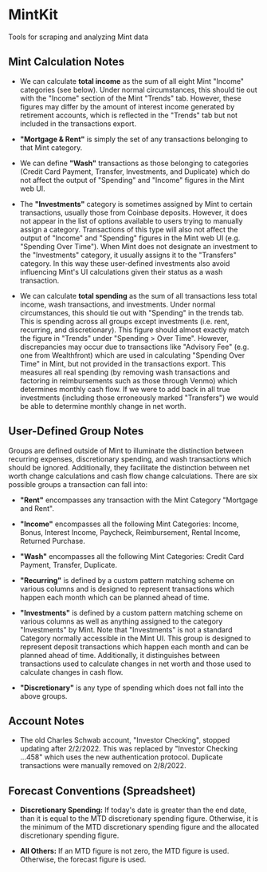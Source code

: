 # MintKit
Tools for scraping and analyzing Mint data

## Mint Calculation Notes

- We can calculate **total income** as the sum of all eight Mint "Income" categories (see below).
  Under normal circumstances, this should tie out with the "Income" section of the Mint 
  "Trends" tab. However, these figures may differ by the amount of interest income generated 
  by  retirement accounts, which is reflected in the "Trends" tab but not included in the 
  transactions export.
  
- **"Mortgage & Rent"** is simply the set of any transactions belonging to that Mint category.
  
- We can define **"Wash"** transactions as those belonging to categories (Credit Card Payment, 
  Transfer, Investments, and Duplicate) which do not affect the output of "Spending" and
  "Income" figures in the Mint web UI.
  
- The **"Investments"** category is sometimes assigned by Mint to certain transactions, usually
  those from Coinbase deposits. However, it does not appear in the list of options available 
  to users trying to manually assign a category. Transactions of this type will also not 
  affect the output of "Income" and "Spending" figures in the Mint web UI (e.g. 
  "Spending Over Time"). When Mint does not designate an investment to the "Investments"
  category, it usually assigns it to the "Transfers" category. In this way these user-defined
  investments also avoid influencing Mint's UI calculations given their status as a wash
  transaction.
  
- We can calculate **total spending** as the sum of all transactions less total income, wash
  transactions, and investments. Under normal circumstances, this should tie out with "Spending" 
  in the trends tab. This is spending across all groups except investments (i.e. rent, recurring,
  and discretionary). This figure should almost exactly match the figure in "Trends" under 
  "Spending > Over Time". However, discrepancies may occur due to transactions like 
  "Advisory Fee" (e.g. one from Wealthfront) which are used in calculating "Spending Over 
  Time" in Mint, but not provided in the transactions export. This measures all real spending 
  (by removing wash transactions and factoring in reimbursements such as those through Venmo) 
  which determines monthly cash flow. If we were to add back in all true investments (including
  those erroneously marked "Transfers") we would be able to determine monthly change in net worth.

## User-Defined Group Notes

Groups are defined outside of Mint to illuminate the distinction between recurring expenses, 
discretionary spending, and wash transactions which should be ignored. Additionally, they facilitate
the distinction between net worth change calculations and cash flow change calculations.
There are six possible groups a transaction can fall into:

- **"Rent"** encompasses any transaction with the Mint Category "Mortgage and Rent".
  
- **"Income"** encompasses all the following Mint Categories: Income, Bonus, Interest Income,
  Paycheck, Reimbursement, Rental Income, Returned Purchase.
  
- **"Wash"** encompasses all the following Mint Categories: Credit Card Payment, Transfer, Duplicate.
  
- **"Recurring"** is defined by a custom pattern matching scheme on various columns
  and is designed to represent transactions which happen each month which can be planned
  ahead of time.
  
- **"Investments"** is defined by a custom pattern matching scheme on various columns
  as well as anything assigned to the category "Investments" by Mint. Note that "Investments"
  is not a standard Category normally accessible in the Mint UI. This group is designed
  to represent deposit transactions which happen each month and can be planned ahead of time.
  Additionally, it distinguishes between transactions used to calculate changes in net worth 
  and those used to calculate changes in cash flow.
  
- **"Discretionary"** is any type of spending which does not fall into the above groups.

## Account Notes

- The old Charles Schwab account, "Investor Checking", stopped updating after 2/2/2022. 
  This was replaced by "Investor Checking ...458" which uses the new  authentication protocol.
  Duplicate transactions were manually removed on 2/8/2022.
  
## Forecast Conventions (Spreadsheet)
- **Discretionary Spending:** If today's date is greater than the end date, than it is equal to
  the MTD discretionary spending figure. Otherwise, it is the minimum of the MTD discretionary
  spending figure and the allocated discretionary spending figure.
  
- **All Others:** If an MTD figure is not zero, the MTD figure is used. Otherwise, the
  forecast figure is used.